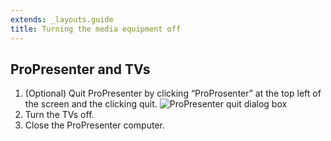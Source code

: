 ```yaml
---
extends: _layouts.guide
title: Turning the media equipment off
---
```


## ProPresenter and TVs

1. (Optional) Quit ProPresenter by clicking “ProProsenter” at the top left of the screen and the clicking quit.
   ![](/assets/images/turning-the-media-equipment-off-propresenter-confirm-dialog.jpeg "ProPresenter quit dialog box")
2. Turn the TVs off.
3. Close the ProPresenter computer.
